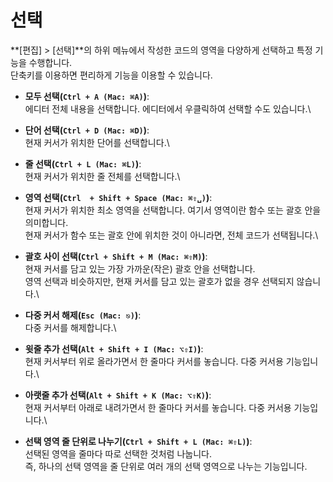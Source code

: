 # 선택

**\[편집] > \[선택]**의 하위 메뉴에서 작성한 코드의 영역을 다양하게 선택하고 특정 기능을 수행합니다.\
단축키를 이용하면 편리하게 기능을 이용할 수 있습니다.

* **모두 선택(`Ctrl + A (Mac: ⌘A)`)**: \
  에디터 전체 내용을 선택합니다. 에디터에서 우클릭하여 선택할 수도 있습니다.\

* **단어 선택(`Ctrl + D (Mac: ⌘D)`)**: \
  현재 커서가 위치한 단어를 선택합니다.\

* **줄 선택(`Ctrl + L (Mac: ⌘L)`)**: \
  현재 커서가 위치한 줄 전체를 선택합니다.\

* **영역 선택(`Ctrl  + Shift + Space (Mac: ⌘⇧␣)`)**: \
  현재 커서가 위치한 최소 영역을 선택합니다. 여기서 영역이란 함수 또는 괄호 안을 의미합니다. \
  현재 커서가 함수 또는 괄호 안에 위치한 것이 아니라면, 전체 코드가 선택됩니다.\

* **괄호 사이 선택(`Ctrl + Shift + M (Mac: ⌘⇧M)`)**: \
  현재 커서를 담고 있는 가장 가까운(작은) 괄호 안을 선택합니다. \
  영역 선택과 비슷하지만, 현재 커서를 담고 있는 괄호가 없을 경우 선택되지 않습니다.\

* **다중 커서 해제(`Esc (Mac: ⎋)`)**: \
  다중 커서를 해제합니다.\

* **윗줄 추가 선택(`Alt + Shift + I (Mac: ⌥⇧I)`)**: \
  현재 커서부터 위로 올라가면서 한 줄마다 커서를 놓습니다. 다중 커서용 기능입니다.\

* **아랫줄 추가 선택(`Alt + Shift + K (Mac: ⌥⇧K)`)**: \
  현재 커서부터 아래로 내려가면서 한 줄마다 커서를 놓습니다. 다중 커서용 기능입니다.\

* **선택 영역 줄 단위로 나누기(`Ctrl + Shift + L (Mac: ⌘⇧L)`)**: \
  선택된 영역을 줄마다 따로 선택한 것처럼 나눕니다. \
  즉, 하나의 선택 영역을 줄 단위로 여러 개의 선택 영역으로 나누는 기능입니다.
